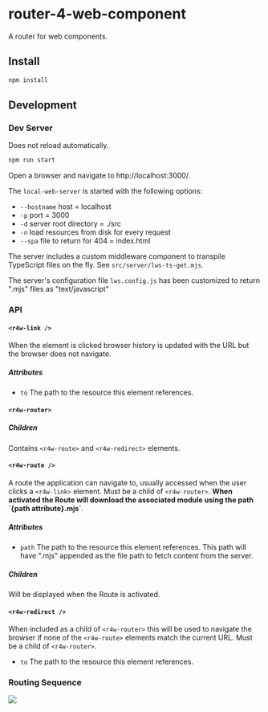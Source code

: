# router-4-web-component

A router for web components.

## Install

```sh
npm install
```

## Development

### Dev Server

Does not reload automatically.

```sh
npm run start
```

Open a browser and navigate to http://localhost:3000/.

The `local-web-server` is started with the following options:

- `--hostname` host = localhost
- `-p` port = 3000
- `-d` server root directory = ./src
- `-n` load resources from disk for every request
- `--spa` file to return for 404 = index.html

The server includes a custom middleware component to transpile TypeScript files
on the fly. See `src/server/lws-ts-get.mjs`.

The server's configuration file `lws.config.js` has been customized to return
".mjs" files as "text/javascript"

### API

#### `<r4w-link />`

When the element is clicked browser history is updated with the URL but the
browser does not navigate.

##### Attributes

- `to` The path to the resource this element references.

#### `<r4w-router>`

##### Children

Contains `<r4w-route>` and `<r4w-redirect>` elements.

#### `<r4w-route />`

A route the application can navigate to, usually accessed when the user clicks a
`<r4w-link>` element. Must be a child of `<r4w-router>`. **When activated the
Route will download the associated module using the path \`{path
attribute}.mjs\`**.

##### Attributes

- `path` The path to the resource this element references. This path will have
  ".mjs" appended as the file path to fetch content from the server.

##### Children

Will be displayed when the Route is activated.

#### `<r4w-redirect />`

When included as a child of `<r4w-router>` this will be used to navigate the
browser if none of the `<r4w-route>` elements match the current URL. Must be a
child of `<r4w-router>`.

- `to` The path to the resource this element references.

### Routing Sequence

[![](https://mermaid.ink/img/pako:eNqFlE1v2kAQhv_KaC8lCBMwJhgr4pQeeqhatcol8sFbe4lX2Lvu7pqGIv57Z73-CkTqbfA8M-874zFnksqMkYho9rtmImVPnL4qWsYCoKLK8JRXVBgoxAGohkcV_PEKLg67a0DJ2jDVM-7nx9R76IZJa21k2UAu9FJZVlIwYW5YzdTRqbooFpYQEkWkTaDtCJ4xB2nB04MG690idh5vt3NAxnVFTZpD0o3nsSPKJa6dmwVpF0TAjrSoKWrc8mPxDv-yhyb9SWNB8-yZZwlkkunHXwrud1gCZWOAwo8GsGhtIUzlXLw6bi8VmJyaFgIjsckcPr9xM3dWCykrK6ZOkOa8yK733A3TzN6EkVP-Tk0-uXNNAGhhcM0mbzxCb88lP-qRMZoafsSd2CYjagwpVuJeWmN7he_46dtXR7NCM6c4nVrN6fR_iqjXyXWQdd0bzmkn1aV7R7aLO5cIOF6WMpPEaid3A9oelvfOvsYr1KyDmMgGbTzKobjbRXvKQ6I9bdvUhXZzey7YJCbXtx6TkZ3hqLq6228Db-R-xzVwgUfCht2iH3G7hNH7l7X9kgpcGpaOylhX1k_aPhnedj8hmZGSqZLyDP9LzhaKCbooWUwiDHFKWhc4UywuiNLayJ8nkZLIqJrNSF1l2Kz96yHRnuI5zAh-4SQ6kzcSecvNajFfLRaLIAz9cOmvZ-RkH29Df754WPqbrb99CDfry4z8lRJb-PMwDNbIB6tVEGwxaPq9NMmm_-Uf7xOjlQ?type=png)](https://mermaid.live/edit#pako:eNqFlE1v2kAQhv_KaC8lCBMwJhgr4pQeeqhatcol8sFbe4lX2Lvu7pqGIv57Z73-CkTqbfA8M-874zFnksqMkYho9rtmImVPnL4qWsYCoKLK8JRXVBgoxAGohkcV_PEKLg67a0DJ2jDVM-7nx9R76IZJa21k2UAu9FJZVlIwYW5YzdTRqbooFpYQEkWkTaDtCJ4xB2nB04MG690idh5vt3NAxnVFTZpD0o3nsSPKJa6dmwVpF0TAjrSoKWrc8mPxDv-yhyb9SWNB8-yZZwlkkunHXwrud1gCZWOAwo8GsGhtIUzlXLw6bi8VmJyaFgIjsckcPr9xM3dWCykrK6ZOkOa8yK733A3TzN6EkVP-Tk0-uXNNAGhhcM0mbzxCb88lP-qRMZoafsSd2CYjagwpVuJeWmN7he_46dtXR7NCM6c4nVrN6fR_iqjXyXWQdd0bzmkn1aV7R7aLO5cIOF6WMpPEaid3A9oelvfOvsYr1KyDmMgGbTzKobjbRXvKQ6I9bdvUhXZzey7YJCbXtx6TkZ3hqLq6228Db-R-xzVwgUfCht2iH3G7hNH7l7X9kgpcGpaOylhX1k_aPhnedj8hmZGSqZLyDP9LzhaKCbooWUwiDHFKWhc4UywuiNLayJ8nkZLIqJrNSF1l2Kz96yHRnuI5zAh-4SQ6kzcSecvNajFfLRaLIAz9cOmvZ-RkH29Df754WPqbrb99CDfry4z8lRJb-PMwDNbIB6tVEGwxaPq9NMmm_-Uf7xOjlQ)
